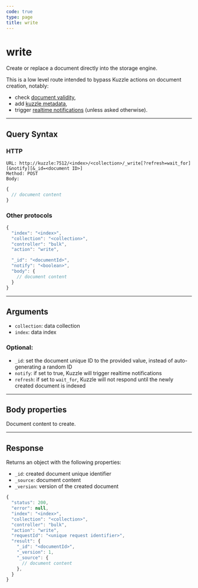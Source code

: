 ```yaml
---
code: true
type: page
title: write
---
```


# write

<SinceBadge version="1.8.0" />

Create or replace a document directly into the storage engine.

This is a low level route intended to bypass Kuzzle actions on document creation, notably:
  - check [document validity](/core/2/guides/essentials/data-validation),
  - add [kuzzle metadata](/core/2/guides/essentials/document-metadata),
  - trigger [realtime notifications](/core/2/guides/essentials/real-time) (unless asked otherwise).

---

## Query Syntax

### HTTP

```http
URL: http://kuzzle:7512/<index>/<collection>/_write[?refresh=wait_for][&notify][&_id=<document ID>]
Method: POST
Body:
```

```js
{
  // document content
}
```

### Other protocols

```js
{
  "index": "<index>",
  "collection": "<collection>",
  "controller": "bulk",
  "action": "write",

  "_id": "<documentId>",
  "notify": "<boolean>",
  "body": {
    // document content
  }
}
```

---

## Arguments

- `collection`: data collection
- `index`: data index

### Optional:

- `_id`: set the document unique ID to the provided value, instead of auto-generating a random ID
- `notify`: if set to true, Kuzzle will trigger realtime notifications
- `refresh`: if set to `wait_for`, Kuzzle will not respond until the newly created document is indexed

---

## Body properties

Document content to create.

---

## Response

Returns an object with the following properties:

- `_id`: created document unique identifier
- `_source`: document content
- `_version`: version of the created document

```js
{
  "status": 200,
  "error": null,
  "index": "<index>",
  "collection": "<collection>",
  "controller": "bulk",
  "action": "write",
  "requestId": "<unique request identifier>",
  "result": {
    "_id": "<documentId>",
    "_version": 1,
    "_source": {
      // document content
    },
  }
}
```
